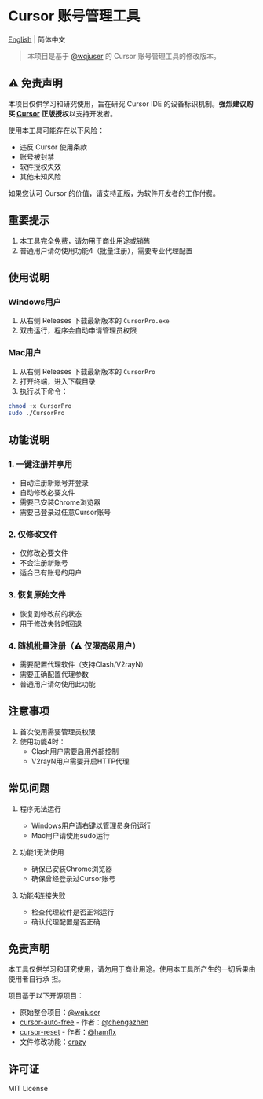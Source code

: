 # Cursor 账号管理工具

[English](README.EN.md) | 简体中文

> 本项目是基于 [@wqjuser](https://github.com/wqjuser) 的 Cursor 账号管理工具的修改版本。

## ⚠️ 免责声明

本项目仅供学习和研究使用，旨在研究 Cursor IDE 的设备标识机制。**强烈建议购买 [Cursor](https://cursor.sh/) 正版授权**以支持开发者。

使用本工具可能存在以下风险：
- 违反 Cursor 使用条款
- 账号被封禁
- 软件授权失效
- 其他未知风险

如果您认可 Cursor 的价值，请支持正版，为软件开发者的工作付费。

## 重要提示

1. 本工具完全免费，请勿用于商业用途或销售
2. 普通用户请勿使用功能4（批量注册），需要专业代理配置

## 使用说明

### Windows用户
1. 从右侧 Releases 下载最新版本的 `CursorPro.exe`
2. 双击运行，程序会自动申请管理员权限

### Mac用户
1. 从右侧 Releases 下载最新版本的 `CursorPro`
2. 打开终端，进入下载目录
3. 执行以下命令：
```bash
chmod +x CursorPro
sudo ./CursorPro
```

## 功能说明

### 1. 一键注册并享用
- 自动注册新账号并登录
- 自动修改必要文件
- 需要已安装Chrome浏览器
- 需要已登录过任意Cursor账号

### 2. 仅修改文件
- 仅修改必要文件
- 不会注册新账号
- 适合已有账号的用户

### 3. 恢复原始文件
- 恢复到修改前的状态
- 用于修改失败时回退

### 4. 随机批量注册（⚠️ 仅限高级用户）
- 需要配置代理软件（支持Clash/V2rayN）
- 需要正确配置代理参数
- 普通用户请勿使用此功能

## 注意事项

1. 首次使用需要管理员权限
2. 使用功能4时：
   - Clash用户需要启用外部控制
   - V2rayN用户需要开启HTTP代理

## 常见问题

1. 程序无法运行
   - Windows用户请右键以管理员身份运行
   - Mac用户请使用sudo运行

2. 功能1无法使用
   - 确保已安装Chrome浏览器
   - 确保曾经登录过Cursor账号

3. 功能4连接失败
   - 检查代理软件是否正常运行
   - 确认代理配置是否正确

## 免责声明

本工具仅供学习和研究使用，请勿用于商业用途。使用本工具所产生的一切后果由使用者自行承
担。

项目基于以下开源项目：
- 原始整合项目：[@wqjuser](https://github.com/wqjuser)
- [cursor-auto-free](https://github.com/chengazhen/cursor-auto-free) - 作者：[@chengazhen](https://github.com/chengazhen)
- [cursor-reset](https://github.com/hamflx/cursor-reset) - 作者：[@hamflx](https://github.com/hamflx)
- 文件修改功能：[crazy](https://linux.do/t/topic/404579)

## 许可证

MIT License

